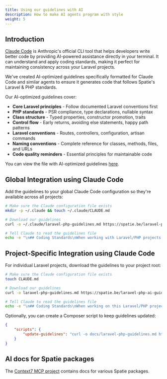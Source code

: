 ```yaml
---
title: Using our guidelines with AI
description: How to make AI agents program with style
weight: 5
---
```


## Introduction

[Claude Code](https://claude.ai/code) is Anthropic's official CLI tool that helps developers write better code by providing AI-powered assistance directly in your terminal. It can understand and apply coding standards, making it perfect for maintaining consistency across your Laravel projects.

We've created AI-optimized guidelines specifically formatted for Claude Code and similar agents to ensure it generates code that follows Spatie's Laravel & PHP standards.

Our AI-optimized guidelines cover:

- **Core Laravel principles** - Follow documented Laravel conventions first
- **PHP standards** - PSR compliance, type declarations, nullable syntax
- **Class structure** - Typed properties, constructor promotion, traits
- **Control flow** - Early returns, avoiding else statements, happy path patterns
- **Laravel conventions** - Routes, controllers, configuration, artisan commands
- **Naming conventions** - Complete reference for classes, methods, files, and URLs
- **Code quality reminders** - Essential principles for maintainable code

You can view the file with AI-optimized guidelines [here](https://spatie.be/laravel-php-ai-guidelines.md).

## Global Integration using Claude Code

Add the guidelines to your global Claude Code configuration so they're available across all projects:

```bash
# Make sure the Claude configuration file exists
mkdir -p ~/.claude && touch ~/.claude/CLAUDE.md

# Download our guidelines
curl -o ~/.claude/laravel-php-guidelines.md https://spatie.be/laravel-php-ai-guidelines.md

# Tell Claude to read the guidelines file
echo -e "\n## Coding Standards\nWhen working with Laravel/PHP projects, first read the coding guidelines at \`~/.claude/laravel-php-guidelines.md\`" >> ~/.claude/CLAUDE.md
```

## Project-Specific Integration using Claude Code

For individual Laravel projects, download the guidelines to your project root:

```bash
# Make sure the Claude configuration file exists
touch CLAUDE.md

# Download our guidelines
curl -o laravel-php-guidelines.md https://spatie.be/laravel-php-ai-guidelines.md

# Tell Claude to read the guidelines file
echo -e "\n## Coding Standards\nWhen working on this Laravel/PHP project, first read the coding guidelines at \`laravel-php-guidelines.md\`" >> CLAUDE.md
```

Optionally, you can create a Composer script to keep guidelines updated:

```json
{
    "scripts": {
        "update-guidelines": "curl -o docs/laravel-php-guidelines.md https://spatie.be/laravel-php-ai-guidelines.md"
    }
}
```

## AI docs for Spatie packages

The [Context7 MCP project](https://github.com/upstash/context7) contains docs for various Spatie packages.
